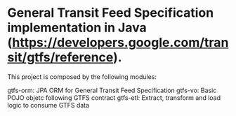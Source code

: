 General Transit Feed Specification implementation in Java (https://developers.google.com/transit/gtfs/reference).
=============

This project is composed by the following modules:

gtfs-orm: JPA ORM for General Transit Feed Specification
gtfs-vo: Basic POJO objetc following GTFS contract
gtfs-etl: Extract, transform and load logic to consume GTFS data

